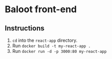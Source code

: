 # Baloot front-end

## Instructions

1. `cd` into the `react-app` directory.
2. Run `docker build -t my-react-app .`
3. Run `docker run -d -p 3000:80 my-react-app`
